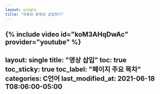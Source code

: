 ```yaml
--- 
layout: single 
title: "유튜브 동영상 삽입하기" 
--- 
```

{% include video id="koM3AHqDwAc" provider="youtube" %}
---
layout: single 
title: "영상 삽입" 
toc: true 
toc_sticky: true 
toc_label: "페이지 주요 목차" 
categories: C언어
last_modified_at: 2021-06-18 T08:06:00-05:00 
--- 
